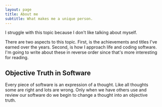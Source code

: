 ```yaml
---
layout: page
title: About me
subtitle: What makes me a unique person.
---
```


I struggle with this topic because I don't like talking about myself.

There are two aspects to this topic. First, is the achievements and
titles I've earned over the years. Second, is how I approach life and
coding software. I'm going to write about these in reverse order
since that's more interesting for reading.

## Objective Truth in Software

Every piece of software is an expression of a thought. Like all
thoughts some are right and lots are wrong. Only when we have others
use and review our software do we begin to change a thought into an
objective truth.


